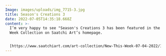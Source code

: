 ```yaml
---
Image: images/uploads/img_7715-3.jpg
title: Season's Creations 3
date: 2022-07-05T14:35:18.668Z
content: >-
  I’m very happy to see "Season's Creations 3 has been featured in the New This
  Week Collection on Saatchi Art’s homepage. 


  [https://www.saatchiart.com/​art-collection/New-This-Week-​07-04-2022/153961/684185/view](https://www.saatchiart.com/art-collection/New-This-Week-07-04-2022/153961/684185/view)
---
```


